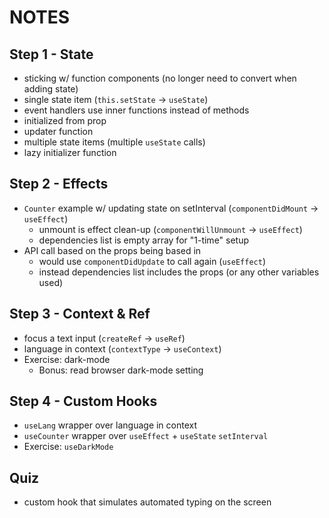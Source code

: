 # NOTES

## Step 1 - State

- sticking w/ function components (no longer need to convert when adding state)
- single state item (`this.setState` -> `useState`)
- event handlers use inner functions instead of methods
- initialized from prop
- updater function
- multiple state items (multiple `useState` calls)
- lazy initializer function

## Step 2 - Effects

- `Counter` example w/ updating state on setInterval (`componentDidMount` -> `useEffect`)
  - unmount is effect clean-up (`componentWillUnmount` -> `useEffect`)
  - dependencies list is empty array for "1-time" setup
- API call based on the props being based in
  - would use `componentDidUpdate` to call again (`useEffect`)
  - instead dependencies list includes the props (or any other variables used)

## Step 3 - Context & Ref

- focus a text input (`createRef` -> `useRef`)
- language in context (`contextType` -> `useContext`)
- Exercise: dark-mode
  - Bonus: read browser dark-mode setting

## Step 4 - Custom Hooks

- `useLang` wrapper over language in context
- `useCounter` wrapper over `useEffect` + `useState` `setInterval`
- Exercise: `useDarkMode`

## Quiz

- custom hook that simulates automated typing on the screen
